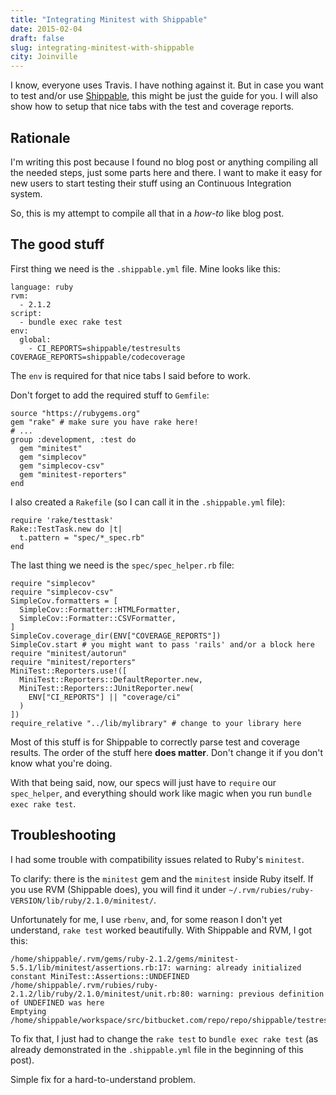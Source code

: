 ```yaml
---
title: "Integrating Minitest with Shippable"
date: 2015-02-04
draft: false
slug: integrating-minitest-with-shippable
city: Joinville
---
```


I know, everyone uses Travis. I have nothing against it. But in case you want to test and/or use [Shippable](http://shippable.com/), this might be just the guide for you. I will also show how to setup that nice tabs with the test and coverage reports.

## Rationale

I'm writing this post because I found no blog post or anything compiling all the needed steps, just some parts here and there. I want to make it easy for new users to start testing their stuff using an Continuous Integration system.

So, this is my attempt to compile all that in a *how-to* like blog post.

## The good stuff

First thing we need is the `.shippable.yml` file. Mine looks like this:

```
language: ruby
rvm:
  - 2.1.2
script:
  - bundle exec rake test
env:
  global:
    - CI_REPORTS=shippable/testresults COVERAGE_REPORTS=shippable/codecoverage
```

The `env` is required for that nice tabs I said before to work.

Don't forget to add the required stuff to `Gemfile`:

```
source "https://rubygems.org"
gem "rake" # make sure you have rake here!
# ...
group :development, :test do
  gem "minitest"
  gem "simplecov"
  gem "simplecov-csv"
  gem "minitest-reporters"
end
```

I also created a `Rakefile` (so I can call it in the `.shippable.yml` file):

```
require 'rake/testtask'
Rake::TestTask.new do |t|
  t.pattern = "spec/*_spec.rb"
end
```

The last thing we need is the `spec/spec_helper.rb` file:

```
require "simplecov"
require "simplecov-csv"
SimpleCov.formatters = [
  SimpleCov::Formatter::HTMLFormatter,
  SimpleCov::Formatter::CSVFormatter,
]
SimpleCov.coverage_dir(ENV["COVERAGE_REPORTS"])
SimpleCov.start # you might want to pass 'rails' and/or a block here
require "minitest/autorun"
require "minitest/reporters"
MiniTest::Reporters.use!([
  MiniTest::Reporters::DefaultReporter.new,
  MiniTest::Reporters::JUnitReporter.new(
    ENV["CI_REPORTS"] || "coverage/ci"
  )
])
require_relative "../lib/mylibrary" # change to your library here
```

Most of this stuff is for Shippable to correctly parse test and coverage results. The order of the stuff here **does matter**. Don't change it if you don't know what you're doing.

With that being said, now, our specs will just have to `require` our `spec_helper`, and everything should work like magic when you run `bundle exec rake test`.

## Troubleshooting

I had some trouble with compatibility issues related to Ruby's `minitest`.

To clarify: there is the `minitest` gem and the `minitest` inside Ruby itself. If you use RVM (Shippable does), you will find it under `~/.rvm/rubies/ruby-VERSION/lib/ruby/2.1.0/minitest/`.

Unfortunately for me, I use `rbenv`, and, for some reason I don't yet understand, `rake test` worked beautifully. With Shippable and RVM, I got this:

```
/home/shippable/.rvm/gems/ruby-2.1.2/gems/minitest-5.5.1/lib/minitest/assertions.rb:17: warning: already initialized constant MiniTest::Assertions::UNDEFINED
/home/shippable/.rvm/rubies/ruby-2.1.2/lib/ruby/2.1.0/minitest/unit.rb:80: warning: previous definition of UNDEFINED was here
Emptying /home/shippable/workspace/src/bitbucket.com/repo/repo/shippable/testresults
```

To fix that, I just had to change the `rake test` to `bundle exec rake test` (as already demonstrated in the `.shippable.yml` file in the beginning of this post). 

Simple fix for a hard-to-understand problem.